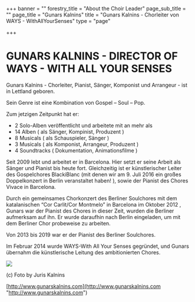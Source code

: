 +++
banner = ""
forestry_title = "About the Choir Leader"
page_sub_title = ""
page_title = "Gunars Kalnins"
title = "Gunars Kalnins - Chorleiter von WAYS - WithAllYourSenses"
type = "page"

+++
# GUNARS KALNINS - DIRECTOR OF WAYS - WITH ALL YOUR SENSES

Gunars Kalnins - Chorleiter, Pianist, Sänger, Komponist und Arrangeur - ist in Lettland geboren.

Sein Genre ist eine Kombination von Gospel – Soul – Pop.

Zum jetzigen Zeitpunkt hat er:

* 2 Solo-Alben veröffentlicht und arbeitete mit an mehr als
* 14 Alben ( als Sänger, Kompinist, Produzent )
* 8 Musicals ( als Schauspieler, Sänger )
* 3 Musicals ( als Komponist, Arrangeur, Produzent )
* 4 Soundtracks ( Dokumentation, Animationsfilme )

Seit 2009 lebt und arbeitet er in Barcelona. Hier setzt er seine Arbeit als Sänger und Pianist bis heute fort. Gleichzeitig ist er künstlerischer Leiter des Gospelchores BlackiBlanc (mit denen wir am 9. Juli 2016 ein großes Doppelkonzert in Berlin veranstaltet haben! ), sowie der Pianist des Chores Vivace in Barcelona.

Durch ein gemeinsames Chorkonzert des Berliner Soulchores mit dem katalanischen “Cor Carlit/Cor Montmelo” in Barcelona im Oktober 2012 , Gunars war der Pianist des Chores in dieser Zeit, wurden die Berliner aufmerksam auf ihn. Er wurde daraufhin nach Berlin eingeladen, um mit dem Berliner Chor probeweise zu arbeiten.

Von 2013 bis 2019 war er der Pianist des Berliner Soulchores.

Im Februar 2014 wurde WAYS-With All Your Senses gegründet, und Gunars übernahm die künstlerische Leitung des ambitionierten Chores.

![](https://res.cloudinary.com/ways-choir/image/upload/v1579856175/Gunars_Konntaktbild.jpg)

(c) Foto by Juris Kalnins

[http://www.gunarskalnins.com](http://www.gunarskalnins.com "http://www.gunarskalnins.com")